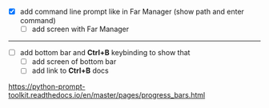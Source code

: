 * [x] add command line prompt like in Far Manager (show path and enter command)
  * [ ] add screen with Far Manager
---
* [ ] add bottom bar and **Ctrl+B** keybinding to show that
  * [ ] add screen of bottom bar
  * [ ] add link to **Ctrl+B** docs
  
https://python-prompt-toolkit.readthedocs.io/en/master/pages/progress_bars.html
